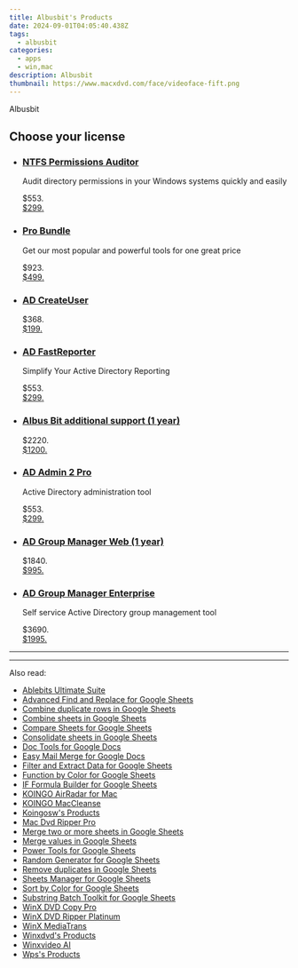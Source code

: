 ```yaml
---
title: Albusbit's Products
date: 2024-09-01T04:05:40.438Z
tags: 
  - albusbit
categories: 
  - apps
  - win,mac
description: Albusbit
thumbnail: https://www.macxdvd.com/face/videoface-fift.png
---
```


Albusbit

<!--__INIT__BEGIN__TAG__PRODUCTS__LIST__-->
<!--__INIT__END__TAG__PRODUCTS__LIST__-->

<!--__INIT__BEGIN__TAG__FEED_PRODUCTS__LIST__-->
## Choose your license

<div class="home-content-container">
  <ul class="home-article-list">
    <li class="home-article-item flex flex-row feedProduct">
      <div class="basis-1/3 lg:basis-1/4 xl:basis-1/5 relative flex justify-center items-center overflow-hidden">
              </div>
      <div class="flex flex-col gap-5 px-7 pb-7 basis-2/3 lg:basis-3/4 xl:basis-4/5  pt-5">
        <h3 class="home-article-title"><a href="https://secure.2checkout.com/order/cart.php?PRODS=44349250&amp;QTY=1&amp;AFFILIATE=108875">NTFS Permissions Auditor</a></h3>
        <div class="home-article-content markdown-body">
                  <html><head></head><body><p>Audit directory permissions in your Windows systems quickly and easily</p>
</body></html>                </div>
        <div class="flex flex-row feedProduct-Price">
          <div class="feedProduct-Price--Old">
            <span class="feedProduct-Price--Currency">$</span>553<span class="feedProduct-Price--Cents">.</span>
          </div>
          <div class="">
            <a href="https://secure.2checkout.com/order/cart.php?PRODS=44349250&amp;QTY=1&amp;AFFILIATE=108875">
            <span class="feedProduct-Price--Currency">$</span>299<span class="feedProduct-Price--Cents">.</span>
            </a>
          </div>
        </div>
      </div>
    </li>
    <li class="home-article-item flex flex-row feedProduct">
      <div class="basis-1/3 lg:basis-1/4 xl:basis-1/5 relative flex justify-center items-center overflow-hidden">
              </div>
      <div class="flex flex-col gap-5 px-7 pb-7 basis-2/3 lg:basis-3/4 xl:basis-4/5  pt-5">
        <h3 class="home-article-title"><a href="https://secure.2checkout.com/order/cart.php?PRODS=44349375&amp;QTY=1&amp;AFFILIATE=108875">Pro Bundle</a></h3>
        <div class="home-article-content markdown-body">
                  <html><head></head><body><p>Get our most popular and powerful tools for one great price</p>
</body></html>                </div>
        <div class="flex flex-row feedProduct-Price">
          <div class="feedProduct-Price--Old">
            <span class="feedProduct-Price--Currency">$</span>923<span class="feedProduct-Price--Cents">.</span>
          </div>
          <div class="">
            <a href="https://secure.2checkout.com/order/cart.php?PRODS=44349375&amp;QTY=1&amp;AFFILIATE=108875">
            <span class="feedProduct-Price--Currency">$</span>499<span class="feedProduct-Price--Cents">.</span>
            </a>
          </div>
        </div>
      </div>
    </li>
    <li class="home-article-item flex flex-row feedProduct">
      <div class="basis-1/3 lg:basis-1/4 xl:basis-1/5 relative flex justify-center items-center overflow-hidden">
              </div>
      <div class="flex flex-col gap-5 px-7 pb-7 basis-2/3 lg:basis-3/4 xl:basis-4/5  pt-5">
        <h3 class="home-article-title"><a href="https://secure.2checkout.com/order/cart.php?PRODS=43883685&amp;QTY=1&amp;AFFILIATE=108875">AD CreateUser</a></h3>
        <div class="home-article-content markdown-body">
                  <html><head></head><body></body></html>                </div>
        <div class="flex flex-row feedProduct-Price">
          <div class="feedProduct-Price--Old">
            <span class="feedProduct-Price--Currency">$</span>368<span class="feedProduct-Price--Cents">.</span>
          </div>
          <div class="">
            <a href="https://secure.2checkout.com/order/cart.php?PRODS=43883685&amp;QTY=1&amp;AFFILIATE=108875">
            <span class="feedProduct-Price--Currency">$</span>199<span class="feedProduct-Price--Cents">.</span>
            </a>
          </div>
        </div>
      </div>
    </li>
    <li class="home-article-item flex flex-row feedProduct">
      <div class="basis-1/3 lg:basis-1/4 xl:basis-1/5 relative flex justify-center items-center overflow-hidden">
              </div>
      <div class="flex flex-col gap-5 px-7 pb-7 basis-2/3 lg:basis-3/4 xl:basis-4/5  pt-5">
        <h3 class="home-article-title"><a href="https://secure.2checkout.com/order/cart.php?PRODS=40399481&amp;QTY=1&amp;AFFILIATE=108875">AD FastReporter</a></h3>
        <div class="home-article-content markdown-body">
                  <html><head></head><body><p>Simplify Your Active Directory Reporting</p>
</body></html>                </div>
        <div class="flex flex-row feedProduct-Price">
          <div class="feedProduct-Price--Old">
            <span class="feedProduct-Price--Currency">$</span>553<span class="feedProduct-Price--Cents">.</span>
          </div>
          <div class="">
            <a href="https://secure.2checkout.com/order/cart.php?PRODS=40399481&amp;QTY=1&amp;AFFILIATE=108875">
            <span class="feedProduct-Price--Currency">$</span>299<span class="feedProduct-Price--Cents">.</span>
            </a>
          </div>
        </div>
      </div>
    </li>
    <li class="home-article-item flex flex-row feedProduct">
      <div class="basis-1/3 lg:basis-1/4 xl:basis-1/5 relative flex justify-center items-center overflow-hidden">
              </div>
      <div class="flex flex-col gap-5 px-7 pb-7 basis-2/3 lg:basis-3/4 xl:basis-4/5  pt-5">
        <h3 class="home-article-title"><a href="https://secure.2checkout.com/order/cart.php?PRODS=31309703&amp;QTY=1&amp;AFFILIATE=108875">Albus Bit additional support (1 year)</a></h3>
        <div class="home-article-content markdown-body">
                  <html><head></head><body></body></html>                </div>
        <div class="flex flex-row feedProduct-Price">
          <div class="feedProduct-Price--Old">
            <span class="feedProduct-Price--Currency">$</span>2220<span class="feedProduct-Price--Cents">.</span>
          </div>
          <div class="">
            <a href="https://secure.2checkout.com/order/cart.php?PRODS=31309703&amp;QTY=1&amp;AFFILIATE=108875">
            <span class="feedProduct-Price--Currency">$</span>1200<span class="feedProduct-Price--Cents">.</span>
            </a>
          </div>
        </div>
      </div>
    </li>
    <li class="home-article-item flex flex-row feedProduct">
      <div class="basis-1/3 lg:basis-1/4 xl:basis-1/5 relative flex justify-center items-center overflow-hidden">
              </div>
      <div class="flex flex-col gap-5 px-7 pb-7 basis-2/3 lg:basis-3/4 xl:basis-4/5  pt-5">
        <h3 class="home-article-title"><a href="https://secure.2checkout.com/order/cart.php?PRODS=29561638&amp;QTY=1&amp;AFFILIATE=108875">AD Admin 2 Pro</a></h3>
        <div class="home-article-content markdown-body">
                  <html><head></head><body><p>Active Directory administration tool</p>
</body></html>                </div>
        <div class="flex flex-row feedProduct-Price">
          <div class="feedProduct-Price--Old">
            <span class="feedProduct-Price--Currency">$</span>553<span class="feedProduct-Price--Cents">.</span>
          </div>
          <div class="">
            <a href="https://secure.2checkout.com/order/cart.php?PRODS=29561638&amp;QTY=1&amp;AFFILIATE=108875">
            <span class="feedProduct-Price--Currency">$</span>299<span class="feedProduct-Price--Cents">.</span>
            </a>
          </div>
        </div>
      </div>
    </li>
    <li class="home-article-item flex flex-row feedProduct">
      <div class="basis-1/3 lg:basis-1/4 xl:basis-1/5 relative flex justify-center items-center overflow-hidden">
              </div>
      <div class="flex flex-col gap-5 px-7 pb-7 basis-2/3 lg:basis-3/4 xl:basis-4/5  pt-5">
        <h3 class="home-article-title"><a href="https://secure.2checkout.com/order/cart.php?PRODS=28515616&amp;QTY=1&amp;AFFILIATE=108875">AD Group Manager Web (1 year)</a></h3>
        <div class="home-article-content markdown-body">
                  <html><head></head><body></body></html>                </div>
        <div class="flex flex-row feedProduct-Price">
          <div class="feedProduct-Price--Old">
            <span class="feedProduct-Price--Currency">$</span>1840<span class="feedProduct-Price--Cents">.</span>
          </div>
          <div class="">
            <a href="https://secure.2checkout.com/order/cart.php?PRODS=28515616&amp;QTY=1&amp;AFFILIATE=108875">
            <span class="feedProduct-Price--Currency">$</span>995<span class="feedProduct-Price--Cents">.</span>
            </a>
          </div>
        </div>
      </div>
    </li>
    <li class="home-article-item flex flex-row feedProduct">
      <div class="basis-1/3 lg:basis-1/4 xl:basis-1/5 relative flex justify-center items-center overflow-hidden">
              </div>
      <div class="flex flex-col gap-5 px-7 pb-7 basis-2/3 lg:basis-3/4 xl:basis-4/5  pt-5">
        <h3 class="home-article-title"><a href="https://secure.2checkout.com/order/cart.php?PRODS=4726399&amp;QTY=1&amp;AFFILIATE=108875">AD Group Manager Enterprise</a></h3>
        <div class="home-article-content markdown-body">
                  <html><head></head><body><p>
	Self service Active Directory group management tool</p></body></html>                </div>
        <div class="flex flex-row feedProduct-Price">
          <div class="feedProduct-Price--Old">
            <span class="feedProduct-Price--Currency">$</span>3690<span class="feedProduct-Price--Cents">.</span>
          </div>
          <div class="">
            <a href="https://secure.2checkout.com/order/cart.php?PRODS=4726399&amp;QTY=1&amp;AFFILIATE=108875">
            <span class="feedProduct-Price--Currency">$</span>1995<span class="feedProduct-Price--Cents">.</span>
            </a>
          </div>
        </div>
      </div>
    </li>
  </ul>
</div>

<hr><!--__INIT__END__TAG__FEED_PRODUCTS__LIST__-->


<hr>



<span class="atpl-alsoreadstyle">Also read:</span>
<div><ul>
<li><a href="https://tools.techidaily.com/ablebits/excel-suite/"><u>Ablebits Ultimate Suite</u></a></li>
<li><a href="https://tools.techidaily.com/ablebits/google-sheets-add-ons-find-replace/"><u>Advanced Find and Replace for Google Sheets</u></a></li>
<li><a href="https://tools.techidaily.com/ablebits/google-sheets-add-ons-combine-duplicate-rows/"><u>Combine duplicate rows in Google Sheets</u></a></li>
<li><a href="https://tools.techidaily.com/ablebits/google-sheets-add-ons-combine-sheets/"><u>Combine sheets in Google Sheets</u></a></li>
<li><a href="https://tools.techidaily.com/ablebits/google-sheets-add-ons-compare-google-sheets/"><u>Compare Sheets for Google Sheets</u></a></li>
<li><a href="https://tools.techidaily.com/ablebits/google-sheets-add-ons-consolidate-sheets/"><u>Consolidate sheets in Google Sheets</u></a></li>
<li><a href="https://tools.techidaily.com/ablebits/google-docs-add-ons-doc-tools/"><u>Doc Tools for Google Docs</u></a></li>
<li><a href="https://tools.techidaily.com/ablebits/google-docs-add-ons-easy-mail-merge/"><u>Easy Mail Merge for Google Docs</u></a></li>
<li><a href="https://tools.techidaily.com/ablebits/google-sheets-add-ons-filter-extract-data/"><u>Filter and Extract Data for Google Sheets</u></a></li>
<li><a href="https://tools.techidaily.com/ablebits/google-sheets-add-ons-count-colored-cells/"><u>Function by Color for Google Sheets</u></a></li>
<li><a href="https://tools.techidaily.com/ablebits/google-sheets-add-ons-if-formula-builder/"><u>IF Formula Builder for Google Sheets</u></a></li>
<li><a href="https://tools.techidaily.com/koingosw/airradar/"><u>KOINGO AirRadar for Mac</u></a></li>
<li><a href="https://tools.techidaily.com/koingosw/maccleanse/"><u>KOINGO MacCleanse</u></a></li>
<li><a href="https://tools.techidaily.com/koingosw/products/"><u>Koingosw's Products</u></a></li>
<li><a href="https://tools.techidaily.com/macdvdripperpro/products/"><u>Mac Dvd Ripper Pro </u></a></li>
<li><a href="https://tools.techidaily.com/ablebits/google-sheets-add-ons-merge-sheets/"><u>Merge two or more sheets in Google Sheets</u></a></li>
<li><a href="https://tools.techidaily.com/ablebits/google-sheets-add-ons-merge-values/"><u>Merge values in Google Sheets</u></a></li>
<li><a href="https://tools.techidaily.com/ablebits/google-sheets-add-ons-power-tools/"><u>Power Tools for Google Sheets</u></a></li>
<li><a href="https://tools.techidaily.com/ablebits/google-sheets-add-ons-random-generator/"><u>Random Generator for Google Sheets</u></a></li>
<li><a href="https://tools.techidaily.com/ablebits/google-sheets-add-ons-remove-duplicates/"><u>Remove duplicates in Google Sheets</u></a></li>
<li><a href="https://tools.techidaily.com/ablebits/google-sheets-add-ons-google-sheets-manager/"><u>Sheets Manager for Google Sheets</u></a></li>
<li><a href="https://tools.techidaily.com/ablebits/google-sheets-add-ons-sort-by-color/"><u>Sort by Color for Google Sheets</u></a></li>
<li><a href="https://tools.techidaily.com/ablebits/google-sheets-add-ons-find-manage-substrings/"><u>Substring Batch Toolkit for Google Sheets</u></a></li>
<li><a href="https://tools.techidaily.com/winxdvd/dvd-copy-pro/"><u>WinX DVD Copy Pro</u></a></li>
<li><a href="https://tools.techidaily.com/winxdvd/dvd-ripper-platinum/"><u>WinX DVD Ripper Platinum</u></a></li>
<li><a href="https://tools.techidaily.com/winxdvd/mediatrans/"><u>WinX MediaTrans</u></a></li>
<li><a href="https://tools.techidaily.com/winxdvd/products/"><u>Winxdvd's Products</u></a></li>
<li><a href="https://tools.techidaily.com/winxdvd/winxvideo-ai/"><u>Winxvideo AI</u></a></li>
<li><a href="https://tools.techidaily.com/wps/products/"><u>Wps's Products</u></a></li>
</ul></div>

<ins class="adsbygoogle"
      style="display:block"
      data-ad-client="ca-pub-7571918770474297"
      data-ad-slot="8358498916"
      data-ad-format="auto"
      data-full-width-responsive="true"></ins>